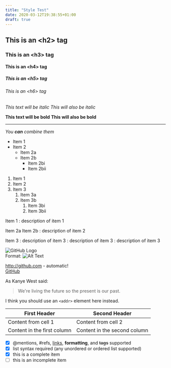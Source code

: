 ```yaml
---
title: "Style Test"
date: 2020-03-12T19:38:55+01:00
draft: true
---
```


## This is an &lt;h2&gt; tag
### This is an &lt;h3&gt; tag
#### This is an &lt;h4&gt; tag
##### This is an &lt;h5&gt; tag
###### This is an &lt;h6&gt; tag

*This text will be italic*
_This will also be italic_

**This text will be bold**
__This will also be bold__

---

_You **can** combine them_

* Item 1
* Item 2
  * Item 2a
  * Item 2b
    * Item 2bi
    * Item 2bii

1. Item 1
1. Item 2
1. Item 3
   1. Item 3a
   1. Item 3b
      1. Item 3bi
      1. Item 3bii

Item 1
: description of item 1

Item 2a
Item 2b
: description of item 2

Item 3
: description of item 3
: description of item 3
: description of item 3

![GitHub Logo](http://placekitten.com/200/300)  
Format: ![Alt Text](https://placekitten.com/g/200/300)

http://github.com - automatic!  
[GitHub](http://github.com)

As Kanye West said:

> We're living the future so
> the present is our past.

I think you should use an
`<addr>` element here instead.

First Header | Second Header
------------ | -------------
Content from cell 1 | Content from cell 2
Content in the first column | Content in the second column

- [x] @mentions, #refs, [links](), **formatting**, and <del>tags</del> supported
- [x] list syntax required (any unordered or ordered list supported)
- [x] this is a complete item
- [ ] this is an incomplete item
